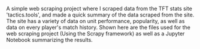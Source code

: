 A simple web scraping project where I scraped data from the TFT stats site 'tactics.tools', and made a quick summary of the data scraped from the site. 
The site has a variety of data on unit performance, popularity, as well as data on every player's match history. Shown here are the files used for the web scraping project (Using the Scrapy framework) as well as a Jupyter Notebook summarizing the results. 
